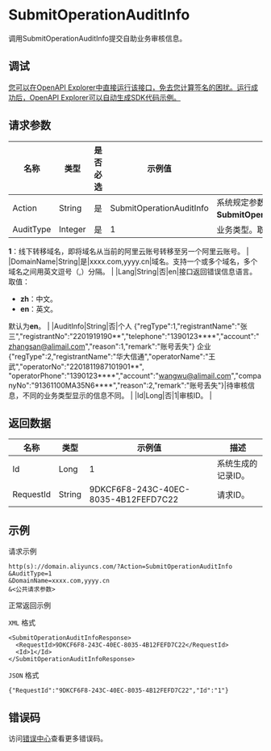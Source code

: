 # SubmitOperationAuditInfo

调用SubmitOperationAuditInfo提交自助业务审核信息。

## 调试

[您可以在OpenAPI Explorer中直接运行该接口，免去您计算签名的困扰。运行成功后，OpenAPI Explorer可以自动生成SDK代码示例。](https://api.aliyun.com/#product=Domain&api=SubmitOperationAuditInfo&type=RPC&version=2018-01-29)

## 请求参数

|名称|类型|是否必选|示例值|描述|
|--|--|----|---|--|
|Action|String|是|SubmitOperationAuditInfo|系统规定参数。取值：**SubmitOperationAuditInfo**。 |
|AuditType|Integer|是|1|业务类型。取值：

 **1**：线下转移域名，即将域名从当前的阿里云账号转移至另一个阿里云账号。 |
|DomainName|String|是|xxxx.com,yyyy.cn|域名。支持一个或多个域名，多个域名之间用英文逗号（,）分隔。 |
|Lang|String|否|en|接口返回错误信息语言。取值：

 -   **zh**：中文。
-   **en**：英文。

 默认为**en**。 |
|AuditInfo|String|否|个人 \{"regType":1,"registrantName":"张三","registrantNo":"2201919190\*\*","telephone":"1390123\*\*\*\*","account":"zhangsan@alimail.com","reason":1,"remark":"账号丢失"\} 企业 \{"regType":2,"registrantName":"华大信通","operatorName":"王武","operatorNo":"2201811987101901\*\*", "operatorPhone":"1390123\*\*\*\*","account":"wangwu@alimail.com","companyNo":"91361100MA35N6\*\*\*\*","reason":2,"remark":"账号丢失"\}|待审核信息，不同的业务类型显示的信息不同。 |
|Id|Long|否|1|审核ID。 |

## 返回数据

|名称|类型|示例值|描述|
|--|--|---|--|
|Id|Long|1|系统生成的记录ID。 |
|RequestId|String|9DKCF6F8-243C-40EC-8035-4B12FEFD7C22|请求ID。 |

## 示例

请求示例

```
http(s)://domain.aliyuncs.com/?Action=SubmitOperationAuditInfo
&AuditType=1
&DomainName=xxxx.com,yyyy.cn
&<公共请求参数>
```

正常返回示例

`XML` 格式

```
<SubmitOperationAuditInfoResponse>
  <RequestId>9DKCF6F8-243C-40EC-8035-4B12FEFD7C22</RequestId>
  <Id>1</Id>
</SubmitOperationAuditInfoResponse>
```

`JSON` 格式

```
{"RequestId":"9DKCF6F8-243C-40EC-8035-4B12FEFD7C22","Id":"1"}
```

## 错误码

访问[错误中心](https://error-center.alibabacloud.com/status/product/Domain)查看更多错误码。

